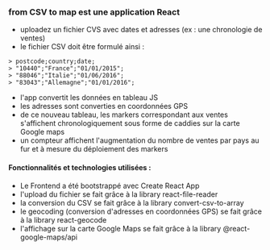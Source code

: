 ### from CSV to map est une application React
  
* uploadez un fichier CVS avec dates et adresses (ex : une chronologie de ventes)
* le fichier CSV doit être formulé ainsi :
```
> postcode;country;date;
> "10440";"France";"01/01/2015";
> "88046";"Italie";"01/06/2016";
> "83043";"Allemagne";"01/01/2016";
```
* l'app convertit les données en tableau JS
* les adresses sont converties en coordonnées GPS
* de ce nouveau tableau, les markers correspondant aux ventes s'affichent chronologiquement sous forme de caddies sur la carte Google maps
* un compteur affichent l'augmentation du nombre de ventes par pays au fur et à mesure du déploiement des markers


#### Fonctionnalités et technologies utilisées : 

* Le Frontend a été bootstrappé avec Create React App
* l'upload du fichier se fait grâce à la library react-file-reader
* la conversion du CSV se fait grâce à la library convert-csv-to-array 
* le geocoding (conversion d'adresses en coordonnées GPS) se fait grâce à la library react-geocode
* l'affichage sur la carte Google Maps se fait grâce à la library @react-google-maps/api
